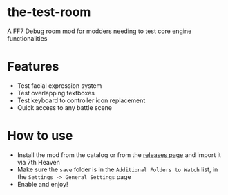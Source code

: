 # the-test-room

A FF7 Debug room mod for modders needing to test core engine functionalities

# Features

- Test facial expression system
- Test overlapping textboxes
- Test keyboard to controller icon replacement
- Quick access to any battle scene

# How to use

- Install the mod from the catalog or from the [releases page](https://github.com/tsunamods-codes/the-test-room/releases) and import it via 7th Heaven
- Make sure the `save` folder is in the `Additional Folders to Watch` list, in the `Settings -> General Settings` page
- Enable and enjoy!
